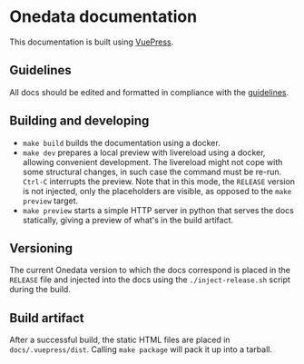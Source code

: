 # Onedata documentation

This documentation is built using [VuePress](https://vuepress.vuejs.org).

## Guidelines

All docs should be edited and formatted in compliance with the [guidelines](GUIDELINES.md).

## Building and developing

* `make build` builds the documentation using a docker.
* `make dev` prepares a local preview with livereload using a docker, allowing
  convenient development. The livereload might not cope with some structural
  changes, in such case the command must be re-run. `Ctrl-C` interrupts the preview.
  Note that in this mode, the `RELEASE` version is not injected, only the
  placeholders are visible, as opposed to the `make preview` target.
* `make preview` starts a simple HTTP server in python that serves the docs
  statically, giving a preview of what's in the build artifact.

## Versioning

The current Onedata version to which the docs correspond is placed in the
`RELEASE` file and injected into the docs using the `./inject-release.sh`
script during the build.

## Build artifact

After a successful build, the static HTML files are placed in `docs/.vuepress/dist`.
Calling `make package` will pack it up into a tarball.
